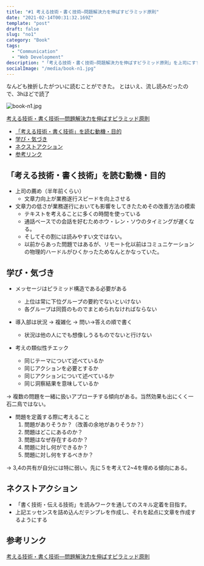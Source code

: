 ```yaml
---
title: "#1 考える技術・書く技術―問題解決力を伸ばすピラミッド原則"
date: "2021-02-14T00:31:32.169Z"
template: "post"
draft: false
slug: "no1"
category: "Book"
tags:
  - "Communication"
  - "Web Development"
description: "「考える技術・書く技術―問題解決力を伸ばすピラミッド原則」を上司にすすめられて読んでみての感想とネクストアクション"
socialImage: "/media/book-n1.jpg"
---
```


なんども挫折したがついに読むことができた。
とはいえ、流し読みだったので、3hほどで読了

![book-n1.jpg](/media/book-n1.jpg)

[考える技術・書く技術―問題解決力を伸ばすピラミッド原則 ](https://amzn.to/3dhEFzz)

- [「考える技術・書く技術」を読む動機・目的](#「考える技術・書く技術」を読む動機・目的)
- [学び・気づき](#学び・気づき)
- [ネクストアクション](#ネクストアクション)
- [参考リンク](#参考リンク)


## 「考える技術・書く技術」を読む動機・目的

- 上司の薦め（半年前くらい）
    - 文章力向上が業務遂行スピードを向上させる
- 文章力の低さが業務遂行においても影響をしてきたためその改善方法の模索
    - テキストを考えることに多くの時間を使っている
    - 通話ベースでの会話を好むためホウ・レン・ソウのタイミングが遅くなる。
    - そしてその割には読みやすい文ではない。
    - 以前からあった問題ではあるが、リモート化以前はコミュニケーションの物理的ハードルがひくかったためなんとかなっていた。

## 学び・気づき

- メッセージはピラミッド構造である必要がある
    - 上位は常に下位グループの要約でないといけない
    - 各グループは同質のものでまとめられなければならない

- 導入部は状況 → 複雑化 → 問い→答えの順で書く
    - 状況は他の人にでも想像しうるものでないと行けない

- 考えの類似性チエック
    - 同じテーマについて述べているか
    - 同じアクションを必要とするか
    - 同じアクションについて述べているか
    - 同じ洞察結果を意味しているか

→ 複数の問題を一緒に扱いアプローチする傾向がある。当然効果も出にくく一石二鳥ではない。

- 問題を定義する際に考えること
    1. 問題がありそうか？（改善の余地がありそうか？）
    2. 問題はどこにあるのか？
    3. 問題はなぜ存在するのか？
    4. 問題に対し何ができるか？
    5. 問題に対し何をするべきか？

→ 3,4の共有が自分には特に弱い。先に５を考えて2~4を埋める傾向にある。

## ネクストアクション

- 「書く技術・伝える技術」を読みワークを通してのスキル定着を目指す。
- 上記エッセンスを詰め込んだテンプレを作成し、それを起点に文章を作成するようにする

## 参考リンク
[考える技術・書く技術―問題解決力を伸ばすピラミッド原則 ](https://amzn.to/3dhEFzz)